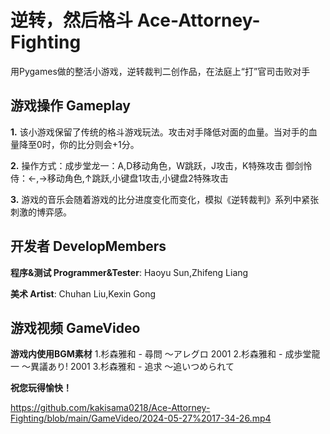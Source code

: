 # 逆转，然后格斗 Ace-Attorney-Fighting
用Pygames做的整活小游戏，逆转裁判二创作品，在法庭上“打”官司击败对手
## 游戏操作 Gameplay
**1.** 该小游戏保留了传统的格斗游戏玩法。攻击对手降低对面的血量。当对手的血量降至0时，你的比分则会+1分。

**2.** 操作方式：成步堂龙一：A,D移动角色，W跳跃，J攻击，K特殊攻击
御剑怜侍：←,→移动角色,↑跳跃,小键盘1攻击,小键盘2特殊攻击

**3.** 游戏的音乐会随着游戏的比分进度变化而变化，模拟《逆转裁判》系列中紧张刺激的博弈感。
## 开发者 DevelopMembers
**程序&测试 Programmer&Tester**: Haoyu Sun,Zhifeng Liang

**美术 Artist**: Chuhan Liu,Kexin Gong
## 游戏视频 GameVideo
**游戏内使用BGM素材** 1.杉森雅和 - 尋問 ～アレグロ 2001 2.杉森雅和 - 成歩堂龍一 ～異議あり! 2001 3.杉森雅和 - 追求 ～追いつめられて

**祝您玩得愉快！**



https://github.com/kakisama0218/Ace-Attorney-Fighting/blob/main/GameVideo/2024-05-27%2017-34-26.mp4
